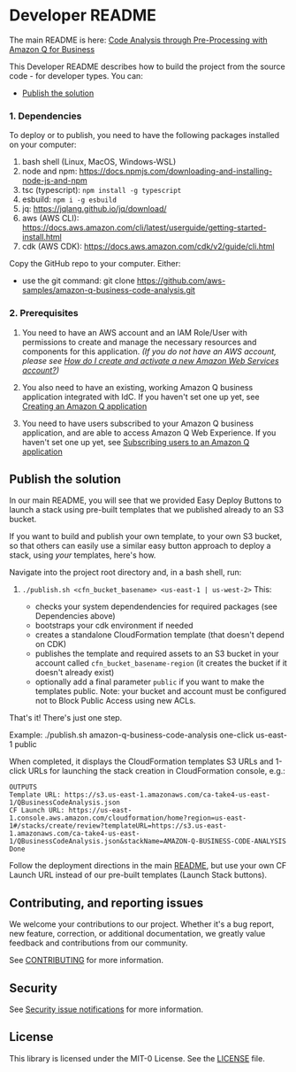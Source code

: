 # Developer README

The main README is here: [Code Analysis through Pre-Processing with Amazon Q for Business](./README.md)

This Developer README describes how to build the project from the source code - for developer types. You can:
- [Publish the solution](#publish-the-solution)

### 1. Dependencies

To deploy or to publish, you need to have the following packages installed on your computer:

1. bash shell (Linux, MacOS, Windows-WSL)
2. node and npm: https://docs.npmjs.com/downloading-and-installing-node-js-and-npm 
3. tsc (typescript): `npm install -g typescript`
4. esbuild: `npm i -g esbuild`
5. jq: https://jqlang.github.io/jq/download/
6. aws (AWS CLI): https://docs.aws.amazon.com/cli/latest/userguide/getting-started-install.html 
7. cdk (AWS CDK): https://docs.aws.amazon.com/cdk/v2/guide/cli.html

Copy the GitHub repo to your computer. Either:
- use the git command: git clone https://github.com/aws-samples/amazon-q-business-code-analysis.git

### 2. Prerequisites

1. You need to have an AWS account and an IAM Role/User with permissions to create and manage the necessary resources and components for this application. *(If you do not have an AWS account, please see [How do I create and activate a new Amazon Web Services account?](https://aws.amazon.com/premiumsupport/knowledge-center/create-and-activate-aws-account/))*

2. You also need to have an existing, working Amazon Q business application integrated with IdC. If you haven't set one up yet, see [Creating an Amazon Q application](https://docs.aws.amazon.com/amazonq/latest/business-use-dg/create-app.html)

5. You need to have users subscribed to your Amazon Q business application, and are able to access Amazon Q Web Experience. If you haven't set one up yet, see [Subscribing users to an Amazon Q application](https://docs.aws.amazon.com/amazonq/latest/qbusiness-ug/adding-users-groups.html)


## Publish the solution

In our main README, you will see that we provided Easy Deploy Buttons to launch a stack using pre-built templates that we published already to an S3 bucket. 

If you want to build and publish your own template, to your own S3 bucket, so that others can easily use a similar easy button approach to deploy a stack, using *your* templates, here's how.

Navigate into the project root directory and, in a bash shell, run:

1. `./publish.sh <cfn_bucket_basename> <us-east-1 | us-west-2>`<public>
  This:
    - checks your system dependendencies for required packages (see Dependencies above)
    - bootstraps your cdk environment if needed
    - creates a standalone CloudFormation template (that doesn't depend on CDK)
    - publishes the template and required assets to an S3 bucket in your account called `cfn_bucket_basename-region` (it creates the bucket if it doesn't already exist)
    - optionally add a final parameter `public` if you want to make the templates public. Note: your bucket and account must be configured not to Block Public Access using new ACLs.

That's it! There's just one step.

Example: 
./publish.sh amazon-q-business-code-analysis one-click us-east-1 public


When completed, it displays the CloudFormation templates S3 URLs and 1-click URLs for launching the stack creation in CloudFormation console, e.g.:
```
OUTPUTS
Template URL: https://s3.us-east-1.amazonaws.com/ca-take4-us-east-1/QBusinessCodeAnalysis.json
CF Launch URL: https://us-east-1.console.aws.amazon.com/cloudformation/home?region=us-east-1#/stacks/create/review?templateURL=https://s3.us-east-1.amazonaws.com/ca-take4-us-east-1/QBusinessCodeAnalysis.json&stackName=AMAZON-Q-BUSINESS-CODE-ANALYSIS
Done
``````

Follow the deployment directions in the main [README](./README.md), but use your own CF Launch URL instead of our pre-built templates (Launch Stack buttons). 


## Contributing, and reporting issues

We welcome your contributions to our project. Whether it's a bug report, new feature, correction, or additional
documentation, we greatly value feedback and contributions from our community.

See [CONTRIBUTING](CONTRIBUTING.md) for more information.

## Security

See [Security issue notifications](CONTRIBUTING.md#security-issue-notifications) for more information.

## License

This library is licensed under the MIT-0 License. See the [LICENSE](./LICENSE) file.
